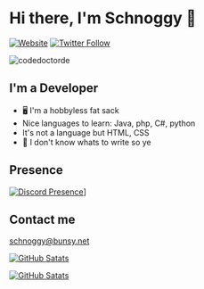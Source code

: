 # Hi there, I'm Schnoggy 👋 

[![Website](https://img.shields.io/website?label=bunsy.net&style=for-the-badge&url=https%3A%2F%2Fbunsy.net)](https://bunsy.net)
[![Twitter Follow](https://img.shields.io/twitter/follow/schnoggy3?color=1DA1F2&logo=twitter&style=for-the-badge)](https://twitter.com/intent/follow?original_referer=https%3A%2F%2Fgithub.com%2Schnoggy3&screen_name=Schnoggy3)

<p align="left"> <img src="https://komarev.com/ghpvc/?username=codedoctorde" alt="codedoctorde" /> </p>

## I'm a Developer

- 🖥 I'm a hobbyless fat sack
- Nice languages to learn: Java, php, C#, python
- It's not a language but HTML, CSS
- 🔭 I don't know whats to write so ye

## Presence
[![Discord Presence](https://lanyard-profile-readme.vercel.app/api/593072039003160595)](https://discord.com/users/593072039003160595)]

## Contact me
 [schnoggy@bunsy.net](mailto:schnoggy@bunsy.net)

[![GitHub Satats](https://github-readme-stats.vercel.app/api/top-langs/?username=Schnoggy&layout=compact&theme=radical)](https://github.com/schnoggy)

[![GitHub Satats](https://github-readme-stats.vercel.app/api?username=Schnoggy&show_icons=true&theme=radical)](https://github.com/schnoggy)
